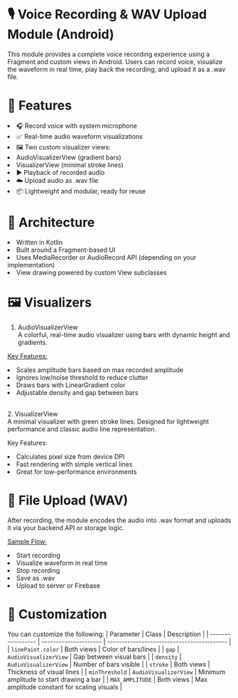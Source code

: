 # 🎙️ Voice Recording & WAV Upload Module (Android)
This module provides a complete voice recording experience using a Fragment and custom views in Android. Users can record voice, visualize the waveform in real time, play back the recording, and upload it as a .wav file.

# 🚀 Features
<li>🎧 Record voice with system microphone
<li>📈 Real-time audio waveform visualizations
<li>🖼️ Two custom visualizer views:
<li>AudioVisualizerView (gradient bars)
<li>VisualizerView (minimal stroke lines)
<li>▶️ Playback of recorded audio
<li>☁️ Upload audio as .wav file
<li>📦 Lightweight and modular, ready for reuse

# 🧱 Architecture
<li>Written in Kotlin

<li>Built around a Fragment-based UI

<li>Uses MediaRecorder or AudioRecord API (depending on your implementation)
<li>View drawing powered by custom View subclasses

# 🖼️ Visualizers
1. AudioVisualizerView<br>
A colorful, real-time audio visualizer using bars with dynamic height and gradients.

<u>Key Features:</u>
<li>Scales amplitude bars based on max recorded amplitude
<li>Ignores low/noise threshold to reduce clutter
<li>Draws bars with LinearGradient color
<li>Adjustable density and gap between bars<br>

<br>2. VisualizerView<br>
A minimal visualizer with green stroke lines. Designed for lightweight performance and classic audio line representation.

Key Features:
<li>Calculates pixel size from device DPI

<li>Fast rendering with simple vertical lines

<li>Great for low-performance environments

# 📂 File Upload (WAV)
After recording, the module encodes the audio into .wav format and uploads it via your backend API or storage logic.

<u>Sample Flow:</u>
<li>Start recording
<li>Visualize waveform in real time
<li>Stop recording
<li>Save as .wav
<li>Upload to server or Firebase

# 🔧 Customization
You can customize the following:
| Parameter         | Class                 | Description                                |
| ----------------- | --------------------- | ------------------------------------------ |
| `linePaint.color` | Both views            | Color of bars/lines                        |
| `gap`             | `AudioVisualizerView` | Gap between visual bars                    |
| `density`         | `AudioVisualizerView` | Number of bars visible                     |
| `stroke`          | Both views            | Thickness of visual lines                  |
| `minThreshold`    | `AudioVisualizerView` | Minimum amplitude to start drawing a bar   |
| `MAX_AMPLITUDE`   | Both views            | Max amplitude constant for scaling visuals |


 
